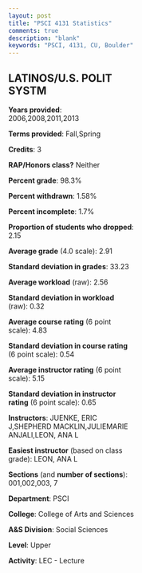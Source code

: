 ```yaml
---
layout: post
title: "PSCI 4131 Statistics"
comments: true
description: "blank"
keywords: "PSCI, 4131, CU, Boulder"
--- 
```

<head>
<script src="https://ajax.googleapis.com/ajax/libs/jquery/2.1.3/jquery.min.js"></script>
<script src="https://dl.dropboxusercontent.com/s/pc42nxpaw1ea4o9/highcharts.js?dl=0"></script>
<!-- <script src="../assets/js/highcharts.js"></script> -->
<style type="text/css">@font-face {
	font-family: "Bebas Neue";
	src: url(https://www.filehosting.org/file/details/544349/BebasNeue%20Regular.otf) format("opentype");
	}
	h1.Bebas { 
		font-family: "Bebas Neue", Verdana, Tahoma;
	}
</style>
</head>
<body>
	<div id="container" style="float: right; width: 45%; height: 88%; margin-left: 2.5%; margin-right: 2.5%;"></div>
	<script language="JavaScript">
		$(document).ready(function() {
		var chart = {type: 'column'};
		var title = {text: 'Grade Distribution'};
		var xAxis = {categories: ['A','B','C','D','F'],crosshair: true};
		var yAxis = {min: 0,title: {text: 'Percentage'}};
		var tooltip = {headerFormat: '<center><b><span style="font-size:20px">{point.key}</span></b></center>',
		               pointFormat: '<td style="padding:0"><b>{point.y:.1f}%</b></td>',
		               footerFormat: '</table>',shared: true,useHTML: true};
		var plotOptions = {column: {pointPadding: 0.0,borderWidth: 0}};  
		var credits = {enabled: false};var series= [{name: 'Percent',data: [34.82,38.84,15.18,6.7,4.46,]}];
		var json = {};
		json.chart = chart;
		json.title = title;
		json.tooltip = tooltip;
		json.xAxis = xAxis;
		json.yAxis = yAxis;  
		json.series = series;
		json.plotOptions = plotOptions;  
		json.credits = credits;
		$('#container').highcharts(json);
	});
	</script>
</body>
			   
## LATINOS/U.S. POLIT SYSTM

**Years provided**: 2006,2008,2011,2013

**Terms provided**: Fall,Spring

**Credits**: 3

**RAP/Honors class?** Neither

**Percent grade**: 98.3%

**Percent withdrawn**: 1.58%

**Percent incomplete**: 1.7%

**Proportion of students who dropped**: 2.15

**Average grade** (4.0 scale): 2.91

**Standard deviation in grades**: 33.23

**Average workload** (raw): 2.56

**Standard deviation in workload** (raw): 0.32

**Average course rating** (6 point scale): 4.83

**Standard deviation in course rating** (6 point scale): 0.54

**Average instructor rating** (6 point scale): 5.15

**Standard deviation in instructor rating** (6 point scale): 0.65

**Instructors**: JUENKE, ERIC J,SHEPHERD MACKLIN,JULIEMARIE ANJALI,LEON, ANA L

**Easiest instructor** (based on class grade): LEON, ANA L

**Sections** (and **number of sections**): 001,002,003, 7

**Department**: PSCI

**College**: College of Arts and Sciences

**A&S Division**: Social Sciences

**Level**: Upper

**Activity**: LEC - Lecture